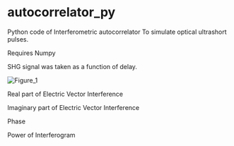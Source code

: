 # autocorrelator_py
Python code of Interferometric autocorrelator To simulate optical ultrashort pulses.

Requires Numpy

SHG signal was taken as a function of delay.

![Figure_1](https://user-images.githubusercontent.com/30459885/188770255-9c87face-04b8-4dcf-ae3d-3146395bb674.png)

Real part of Electric Vector Interference

Imaginary part of Electric Vector Interference

Phase

Power of Interferogram
